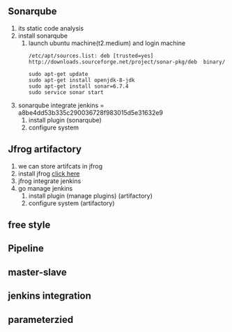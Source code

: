 ## Sonarqube 
   1. its static code analysis
   2. install sonarqube 
      1. launch ubuntu machine(t2.medium) and login machine 
            ```
            /etc/apt/sources.list: deb [trusted=yes] http://downloads.sourceforge.net/project/sonar-pkg/deb  binary/

            sudo apt-get update
            sudo apt-get install openjdk-8-jdk
            sudo apt-get install sonar=6.7.4
            sudo service sonar start
            ```
   3. sonarqube integrate jenkins = a8be4dd53b335c290036728f983015d5e31632e9 
      1. install plugin (sonarqube)
      2. configure system 

## Jfrog artifactory 
   1. we can store artifcats in jfrog
   2. install jfrog [click here](https://websiteforstudents.com/how-to-install-jfrog-artifactory-on-ubuntu-18-04-16-04/)
   3. jfrog integrate jenkins 
   4. go manage jenkins 
       1. install plugin (manage plugins) (artifactory) 
       2. configure system (artifactory)



## free style 
## Pipeline 
## master-slave 
## jenkins integration 
## parameterzied 
